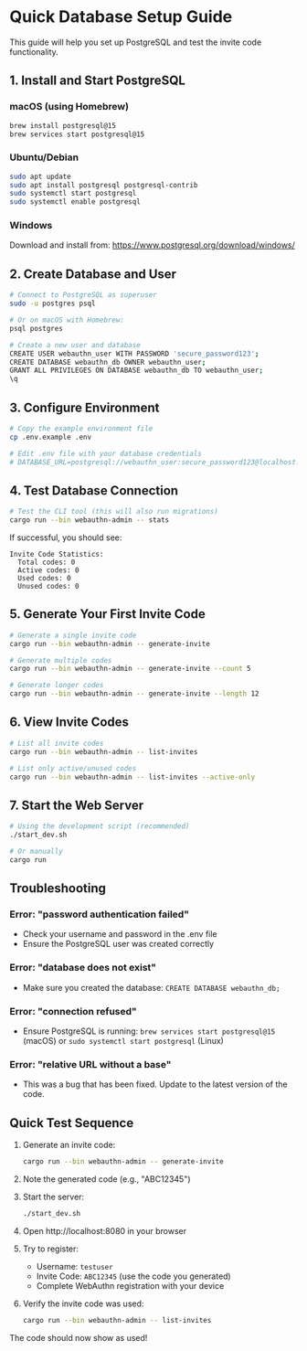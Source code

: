 # Quick Database Setup Guide

This guide will help you set up PostgreSQL and test the invite code functionality.

## 1. Install and Start PostgreSQL

### macOS (using Homebrew)
```bash
brew install postgresql@15
brew services start postgresql@15
```

### Ubuntu/Debian
```bash
sudo apt update
sudo apt install postgresql postgresql-contrib
sudo systemctl start postgresql
sudo systemctl enable postgresql
```

### Windows
Download and install from: https://www.postgresql.org/download/windows/

## 2. Create Database and User

```bash
# Connect to PostgreSQL as superuser
sudo -u postgres psql

# Or on macOS with Homebrew:
psql postgres

# Create a new user and database
CREATE USER webauthn_user WITH PASSWORD 'secure_password123';
CREATE DATABASE webauthn_db OWNER webauthn_user;
GRANT ALL PRIVILEGES ON DATABASE webauthn_db TO webauthn_user;
\q
```

## 3. Configure Environment

```bash
# Copy the example environment file
cp .env.example .env

# Edit .env file with your database credentials
# DATABASE_URL=postgresql://webauthn_user:secure_password123@localhost:5432/webauthn_db
```

## 4. Test Database Connection

```bash
# Test the CLI tool (this will also run migrations)
cargo run --bin webauthn-admin -- stats
```

If successful, you should see:
```
Invite Code Statistics:
  Total codes: 0
  Active codes: 0
  Used codes: 0
  Unused codes: 0
```

## 5. Generate Your First Invite Code

```bash
# Generate a single invite code
cargo run --bin webauthn-admin -- generate-invite

# Generate multiple codes
cargo run --bin webauthn-admin -- generate-invite --count 5

# Generate longer codes
cargo run --bin webauthn-admin -- generate-invite --length 12
```

## 6. View Invite Codes

```bash
# List all invite codes
cargo run --bin webauthn-admin -- list-invites

# List only active/unused codes
cargo run --bin webauthn-admin -- list-invites --active-only
```

## 7. Start the Web Server

```bash
# Using the development script (recommended)
./start_dev.sh

# Or manually
cargo run
```

## Troubleshooting

### Error: "password authentication failed"
- Check your username and password in the .env file
- Ensure the PostgreSQL user was created correctly

### Error: "database does not exist"
- Make sure you created the database: `CREATE DATABASE webauthn_db;`

### Error: "connection refused"
- Ensure PostgreSQL is running: `brew services start postgresql@15` (macOS) or `sudo systemctl start postgresql` (Linux)

### Error: "relative URL without a base"
- This was a bug that has been fixed. Update to the latest version of the code.

## Quick Test Sequence

1. Generate an invite code:
   ```bash
   cargo run --bin webauthn-admin -- generate-invite
   ```

2. Note the generated code (e.g., "ABC12345")

3. Start the server:
   ```bash
   ./start_dev.sh
   ```

4. Open http://localhost:8080 in your browser

5. Try to register:
   - Username: `testuser`
   - Invite Code: `ABC12345` (use the code you generated)
   - Complete WebAuthn registration with your device

6. Verify the invite code was used:
   ```bash
   cargo run --bin webauthn-admin -- list-invites
   ```

The code should now show as used!